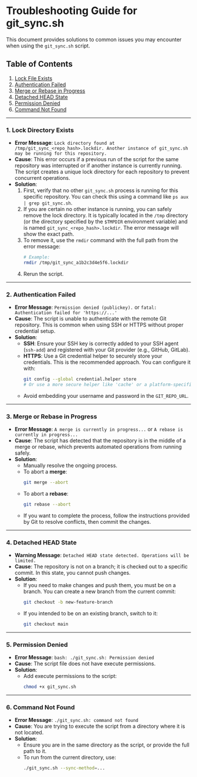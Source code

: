 # Troubleshooting Guide for git_sync.sh

This document provides solutions to common issues you may encounter when using the `git_sync.sh` script.

## Table of Contents
1.  [Lock File Exists](#1-lock-file-exists)
2.  [Authentication Failed](#2-authentication-failed)
3.  [Merge or Rebase in Progress](#3-merge-or-rebase-in-progress)
4.  [Detached HEAD State](#4-detached-head-state)
5.  [Permission Denied](#5-permission-denied)
6.  [Command Not Found](#6-command-not-found)

---

### 1. Lock Directory Exists

-   **Error Message**: `Lock directory found at /tmp/git_sync_<repo_hash>.lockdir. Another instance of git_sync.sh may be running for this repository.`
-   **Cause**: This error occurs if a previous run of the script for the same repository was interrupted or if another instance is currently running. The script creates a unique lock directory for each repository to prevent concurrent operations.
-   **Solution**:
    1.  First, verify that no other `git_sync.sh` process is running for this specific repository. You can check this using a command like `ps aux | grep git_sync.sh`.
    2.  If you are certain no other instance is running, you can safely remove the lock directory. It is typically located in the `/tmp` directory (or the directory specified by the `$TMPDIR` environment variable) and is named `git_sync_<repo_hash>.lockdir`. The error message will show the exact path.
    3.  To remove it, use the `rmdir` command with the full path from the error message:
        ```bash
        # Example:
        rmdir /tmp/git_sync_a1b2c3d4e5f6.lockdir
        ```
    4.  Rerun the script.

---

### 2. Authentication Failed

-   **Error Message**: `Permission denied (publickey).` or `fatal: Authentication failed for 'https://...'`
-   **Cause**: The script is unable to authenticate with the remote Git repository. This is common when using SSH or HTTPS without proper credential setup.
-   **Solution**:
    -   **SSH**: Ensure your SSH key is correctly added to your SSH agent (`ssh-add`) and registered with your Git provider (e.g., GitHub, GitLab).
    -   **HTTPS**: Use a Git credential helper to securely store your credentials. This is the recommended approach. You can configure it with:
        ```bash
        git config --global credential.helper store
        # Or use a more secure helper like 'cache' or a platform-specific one.
        ```
    -   Avoid embedding your username and password in the `GIT_REPO_URL`.

---

### 3. Merge or Rebase in Progress

-   **Error Message**: `A merge is currently in progress...` or `A rebase is currently in progress...`
-   **Cause**: The script has detected that the repository is in the middle of a merge or rebase, which prevents automated operations from running safely.
-   **Solution**:
    -   Manually resolve the ongoing process.
    -   To abort a **merge**:
        ```bash
        git merge --abort
        ```
    -   To abort a **rebase**:
        ```bash
        git rebase --abort
        ```
    -   If you want to complete the process, follow the instructions provided by Git to resolve conflicts, then commit the changes.

---

### 4. Detached HEAD State

-   **Warning Message**: `Detached HEAD state detected. Operations will be limited.`
-   **Cause**: The repository is not on a branch; it is checked out to a specific commit. In this state, you cannot push changes.
-   **Solution**:
    -   If you need to make changes and push them, you must be on a branch. You can create a new branch from the current commit:
        ```bash
        git checkout -b new-feature-branch
        ```
    -   If you intended to be on an existing branch, switch to it:
        ```bash
        git checkout main
        ```

---

### 5. Permission Denied

-   **Error Message**: `bash: ./git_sync.sh: Permission denied`
-   **Cause**: The script file does not have execute permissions.
-   **Solution**:
    -   Add execute permissions to the script:
        ```bash
        chmod +x git_sync.sh
        ```

---

### 6. Command Not Found

-   **Error Message**: `./git_sync.sh: command not found`
-   **Cause**: You are trying to execute the script from a directory where it is not located.
-   **Solution**:
    -   Ensure you are in the same directory as the script, or provide the full path to it.
    -   To run from the current directory, use:
        ```bash
        ./git_sync.sh --sync-method=...
        ```